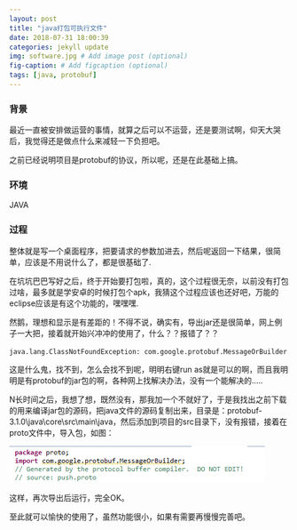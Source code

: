 ```yaml
---
layout: post
title: "java打包可执行文件"
date: 2018-07-31 18:00:39
categories: jekyll update
img: software.jpg # Add image post (optional)
fig-caption: # Add figcaption (optional)
tags: [java, protobuf]
---
```



### 背景

最近一直被安排做运营的事情，就算之后可以不运营，还是要测试啊，仰天大哭后，我觉得还是做点什么来减轻一下负担吧。

之前已经说明项目是protobuf的协议，所以呢，还是在此基础上搞。

### 环境

JAVA

### 过程

整体就是写一个桌面程序，把要请求的参数加进去，然后呢返回一下结果，很简单，应该是不用说什么了，都是很基础了.

在坑坑巴巴写好之后，终于开始要打包啦，真的，这个过程很无奈，以前没有打包过啥，最多就是学安卓的时候打包个apk，我猜这个过程应该也还好吧，万能的eclipse应该是有这个功能的，嘿嘿嘿.

然鹅，理想和显示是有差距的！不得不说，确实有，导出jar还是很简单，网上例子一大把，接着就开始兴冲冲的使用了，什么？？报错了？？

`java.lang.ClassNotFoundException: com.google.protobuf.MessageOrBuilder`

这是什么鬼，找不到，怎么会找不到呢，明明右键run as就是可以的啊，而且我明明是有protobuf的jar包的啊，各种网上找解决办法，没有一个能解决的.....

N长时间之后，我想了想，既然没有，那我加一个不就好了，于是我找出之前下载的用来编译jar包的源码，把java文件的源码复制出来，目录是：protobuf-3.1.0\java\core\src\main\java，然后添加到项目的src目录下，没有报错，接着在proto文件中，导入包，如图：

![](\image\proto.png)

这样，再次导出后运行，完全OK。

至此就可以愉快的使用了，虽然功能很小，如果有需要再慢慢完善吧。